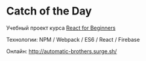# Catch of the Day
Учебный проект курса <a href="https://reactforbeginners.com/">React for Beginners</a>

Технологии: NPM / Webpack / ES6 / React / Firebase

Онлайн: http://automatic-brothers.surge.sh/
